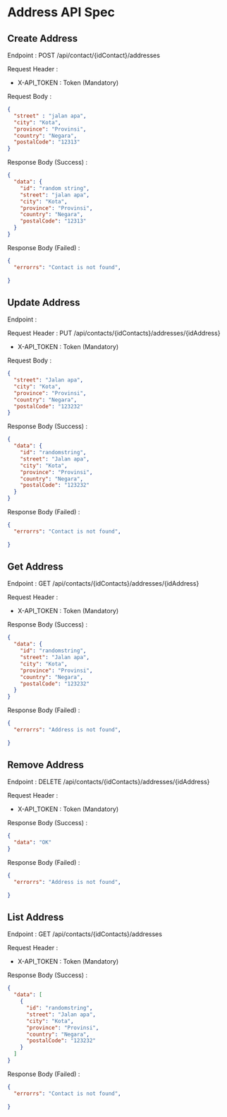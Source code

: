 # Address API Spec

## Create Address

Endpoint : POST /api/contact/{idContact}/addresses


Request Header :

- X-API_TOKEN : Token (Mandatory)

Request Body :

```json
{
  "street" : "jalan apa",
  "city": "Kota",
  "province": "Provinsi",
  "country": "Negara",
  "postalCode": "12313"
}
```


Response Body (Success) :

```json
{
  "data": {
    "id": "random string",
    "street": "jalan apa",
    "city": "Kota",
    "province": "Provinsi",
    "country": "Negara",
    "postalCode": "12313"
  }
}
```


Response Body (Failed) :

```json
{
  "errorrs": "Contact is not found",
  
}
```

## Update Address

Endpoint :


Request Header : PUT /api/contacts/{idContacts}/addresses/{idAddress}

- X-API_TOKEN : Token (Mandatory)

Request Body :

```json
{
  "street": "Jalan apa",
  "city": "Kota",
  "province": "Provinsi",
  "country": "Negara",
  "postalCode": "123232"
}
```

Response Body (Success) :

```json
{
  "data": {
    "id": "randomstring",
    "street": "Jalan apa",
    "city": "Kota",
    "province": "Provinsi",
    "country": "Negara",
    "postalCode": "123232"
  }
}
```


Response Body (Failed) :

```json
{
  "errorrs": "Contact is not found",
  
}
```

## Get Address

Endpoint : GET /api/contacts/{idContacts}/addresses/{idAddress}


Request Header :

- X-API_TOKEN : Token (Mandatory)

Response Body (Success) :

```json
{
  "data": {
    "id": "randomstring",
    "street": "Jalan apa",
    "city": "Kota",
    "province": "Provinsi",
    "country": "Negara",
    "postalCode": "123232"
  }
}
```

Response Body (Failed) :

```json
{
  "errorrs": "Address is not found",
  
}
```

## Remove Address

Endpoint : DELETE /api/contacts/{idContacts}/addresses/{idAddress}


Request Header :

- X-API_TOKEN : Token (Mandatory)

Response Body (Success) :

```json
{
  "data": "OK"
}
```

Response Body (Failed) :

```json
{
  "errorrs": "Address is not found",
  
}
```

## List Address

Endpoint : GET /api/contacts/{idContacts}/addresses

Request Header :

- X-API_TOKEN : Token (Mandatory)

Response Body (Success) :

```json
{
  "data": [
    {
      "id": "randomstring",
      "street": "Jalan apa",
      "city": "Kota",
      "province": "Provinsi",
      "country": "Negara",
      "postalCode": "123232"
    }
  ]
}
```

Response Body (Failed) : 

```json
{
  "errorrs": "Contact is not found",
  
}
```
```